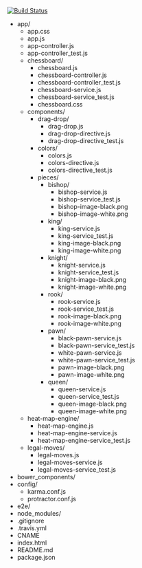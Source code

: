 [![Build Status](https://travis-ci.org/buwuwei/light-up-chessboard.svg?branch=master)](https://travis-ci.org/buwuwei/light-up-chessboard)

- app/
  - app.css
  - app.js
  - app-controller.js
  - app-controller_test.js
  - chessboard/
    - chessboard.js
    - chessboard-controller.js
    - chessboard-controller_test.js
    - chessboard-service.js
    - chessboard-service_test.js
    - chessboard.css
  - components/
    - drag-drop/
      - drag-drop.js
      - drag-drop-directive.js
      - drag-drop-directive_test.js
    - colors/
      - colors.js
      - colors-directive.js
      - colors-directive_test.js
    - pieces/
      - bishop/
        - bishop-service.js
        - bishop-service_test.js
        - bishop-image-black.png
        - bishop-image-white.png
      - king/
        - king-service.js
        - king-service_test.js
        - king-image-black.png
        - king-image-white.png
      - knight/
        - knight-service.js
        - knight-service_test.js
        - knight-image-black.png
        - knight-image-white.png
      - rook/
        - rook-service.js
        - rook-service_test.js
        - rook-image-black.png
        - rook-image-white.png
      - pawn/
        - black-pawn-service.js
        - black-pawn-service_test.js
        - white-pawn-service.js
        - white-pawn-service_test.js
        - pawn-image-black.png
        - pawn-image-white.png
      - queen/
        - queen-service.js
        - queen-service_test.js
        - queen-image-black.png
        - queen-image-white.png
  - heat-map-engine/
    - heat-map-engine.js
    - heat-map-engine-service.js
    - heat-map-engine-service_test.js
  - legal-moves/
    - legal-moves.js
    - legal-moves-service.js
    - legal-moves-service_test.js
- bower_components/
- config/
  - karma.conf.js
  - protractor.conf.js
- e2e/
- node_modules/
- .gitignore
- .travis.yml
- CNAME
- index.html
- README.md
- package.json
